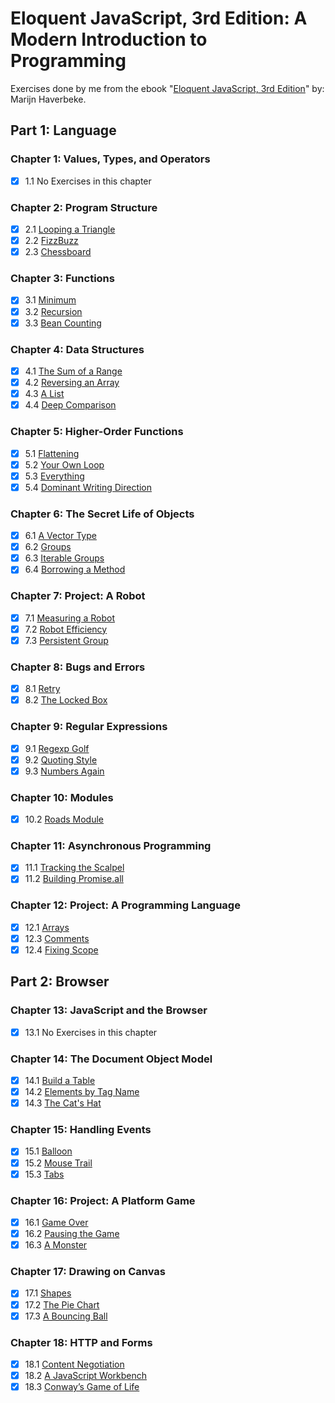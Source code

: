# Eloquent JavaScript, 3rd Edition: A Modern Introduction to Programming

Exercises done by me from the ebook "[Eloquent JavaScript, 3rd Edition][1]" by: Marijn Haverbeke.

## Part 1: Language

### Chapter 1: Values, Types, and Operators

-   [x] 1.1 No Exercises in this chapter

### Chapter 2: Program Structure

-   [x] 2.1 [Looping a Triangle](./2_program_structure/triangle.js/)
-   [x] 2.2 [FizzBuzz](./2_program_structure/fizz_buzz.js/)
-   [x] 2.3 [Chessboard](./2_program_structure/chessboard.js/)

### Chapter 3: Functions

-   [x] 3.1 [Minimum](./3_functions/minimum.js/)
-   [x] 3.2 [Recursion](./3_functions/recursion.js/)
-   [x] 3.3 [Bean Counting](./3_functions/bean_counting.js/)

### Chapter 4: Data Structures

-   [x] 4.1 [The Sum of a Range](./4_data_structures/range_sum.js/)
-   [x] 4.2 [Reversing an Array](./4_data_structures/reverse_array.js/)
-   [x] 4.3 [A List](./4_data_structures/a_list.js/)
-   [x] 4.4 [Deep Comparison](./4_data_structures/deep_comparison.js/)

### Chapter 5: Higher-Order Functions

-   [x] 5.1 [Flattening](./5_higher-order_functions/flattening.js/)
-   [x] 5.2 [Your Own Loop](./5_higher-order_functions/your_own_loop.js/)
-   [x] 5.3 [Everything](./5_higher-order_functions/everything.js/)
-   [x] 5.4 [Dominant Writing Direction](./5_higher-order_functions/dominant_writing_direction.js/)

### Chapter 6: The Secret Life of Objects

-   [x] 6.1 [A Vector Type](./6_secret_life_of_objects/vector.js/)
-   [x] 6.2 [Groups](./6_secret_life_of_objects/groups.js/)
-   [x] 6.3 [Iterable Groups](./6_secret_life_of_objects/iterable_groups.js/)
-   [x] 6.4 [Borrowing a Method](./6_secret_life_of_objects/borrowing_method.js/)

### Chapter 7: Project: A Robot

-   [x] 7.1 [Measuring a Robot](./7_a_robot/measuring_a_robot.js/)
-   [x] 7.2 [Robot Efficiency](./7_a_robot/robot_efficiency.js/)
-   [x] 7.3 [Persistent Group](./7_a_robot/persistent_group.js/)

### Chapter 8: Bugs and Errors

-   [x] 8.1 [Retry](./8_bugs_and_errors/retry.js/)
-   [x] 8.2 [The Locked Box](./8_bugs_and_errors/locked_box.js/)

### Chapter 9: Regular Expressions

-   [x] 9.1 [Regexp Golf](./9_regular_expressions/regexp_golf.js/)
-   [x] 9.2 [Quoting Style](./9_regular_expressions/quoting_style.js/)
-   [x] 9.3 [Numbers Again](./9_regular_expressions/numbers_again.js/)

### Chapter 10: Modules

-   [x] 10.2 [Roads Module](./10_modules/roads_module.js/)

### Chapter 11: Asynchronous Programming

-   [x] 11.1 [Tracking the Scalpel](./11_asynchronous_programming/tracking_the_scalpel.js/)
-   [x] 11.2 [Building Promise.all](./11_asynchronous_programming/building_promise.all.js/)

### Chapter 12: Project: A Programming Language

-   [x] 12.1 [Arrays](./12_a_programming_language/arrays.js/)
-   [x] 12.3 [Comments](./12_a_programming_language/comments.js/)
-   [x] 12.4 [Fixing Scope](./12_a_programming_language/fixing_scope.js/)

## Part 2: Browser

### Chapter 13: JavaScript and the Browser

-   [x] 13.1 No Exercises in this chapter

### Chapter 14: The Document Object Model

-   [x] 14.1 [Build a Table](./14_the_document_object_model/build_a_table/)
-   [x] 14.2 [Elements by Tag Name](./14_the_document_object_model/elements_by_tag_name/)
-   [x] 14.3 [The Cat's Hat](./14_the_document_object_model/the_cats_hat/)

### Chapter 15: Handling Events

-   [x] 15.1 [Balloon](./15_handling_events/balloon/)
-   [x] 15.2 [Mouse Trail](./15_handling_events/mouse_trail/)
-   [x] 15.3 [Tabs](./15_handling_events/tabs/)

### Chapter 16: Project: A Platform Game

-   [x] 16.1 [Game Over](./16_a_platform_game/)
-   [x] 16.2 [Pausing the Game](./16_a_platform_game/)
-   [x] 16.3 [A Monster](./16_a_platform_game/)

### Chapter 17: Drawing on Canvas

-   [x] 17.1 [Shapes](./17_drawing_on_canvas/shapes/)
-   [x] 17.2 [The Pie Chart](./17_drawing_on_canvas/pie_chart/)
-   [x] 17.3 [A Bouncing Ball](./17_drawing_on_canvas/a_bouncing_ball/)

### Chapter 18: HTTP and Forms

-   [x] 18.1 [Content Negotiation](./18_http_and_forms/content_negotiation/)
-   [x] 18.2 [A JavaScript Workbench](./18_http_and_forms/a_javascript_workbench/)
-   [x] 18.3 [Conway’s Game of Life](./18_http_and_forms/conways_game_of_life/)

[1]: https://eloquentjavascript.net/
